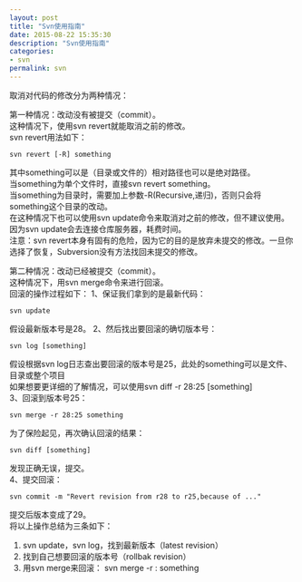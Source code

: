 ```yaml
---
layout: post
title: "Svn使用指南"
date: 2015-08-22 15:35:30
description: "Svn使用指南"
categories:
- svn
permalink: svn
---
```


取消对代码的修改分为两种情况：
 
第一种情况：改动没有被提交（commit）。  
这种情况下，使用svn revert就能取消之前的修改。  
svn revert用法如下：  
```vim
svn revert [-R] something
```
其中something可以是（目录或文件的）相对路径也可以是绝对路径。  
当something为单个文件时，直接svn revert something。  
当something为目录时，需要加上参数-R(Recursive,递归)，否则只会将something这个目录的改动。  
在这种情况下也可以使用svn update命令来取消对之前的修改，但不建议使用。因为svn update会去连接仓库服务器，耗费时间。  
注意：svn revert本身有固有的危险，因为它的目的是放弃未提交的修改。一旦你选择了恢复，Subversion没有方法找回未提交的修改。  
 
第二种情况：改动已经被提交（commit）。  
这种情况下，用svn merge命令来进行回滚。   
回滚的操作过程如下： 
1、保证我们拿到的是最新代码：  
```vim
svn update
```
假设最新版本号是28。 
2、然后找出要回滚的确切版本号：  
```vim
svn log [something]
```
假设根据svn log日志查出要回滚的版本号是25，此处的something可以是文件、目录或整个项目  
如果想要更详细的了解情况，可以使用svn diff -r 28:25 [something]  
3、回滚到版本号25：  
```vim
svn merge -r 28:25 something
```
为了保险起见，再次确认回滚的结果：  
```vim
svn diff [something]
```
发现正确无误，提交。  
4、提交回滚：  
```vim
svn commit -m "Revert revision from r28 to r25,because of ..." 
```
提交后版本变成了29。  
将以上操作总结为三条如下：  
1. svn update，svn log，找到最新版本（latest revision）  
2. 找到自己想要回滚的版本号（rollbak revision）  
3. 用svn merge来回滚： svn merge -r : something  
